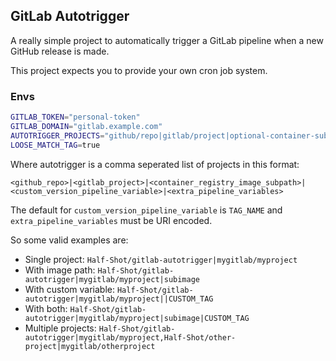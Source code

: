 ## GitLab Autotrigger

A really simple project to automatically trigger a GitLab pipeline when a new GitHub
release is made.

This project expects you to provide your own cron job system.

### Envs

```sh
GITLAB_TOKEN="personal-token"
GITLAB_DOMAIN="gitlab.example.com"
AUTOTRIGGER_PROJECTS="github/repo|gitlab/project|optional-container-subpath|VERSION_TAG|EXTRA_VARS%2Cfoo,another/github|another/gitlab"
LOOSE_MATCH_TAG=true
```

Where autotrigger is a comma seperated list of projects in this format:

`<github_repo>|<gitlab_project>|<container_registry_image_subpath>|<custom_version_pipeline_variable>|<extra_pipeline_variables>`


The default for `custom_version_pipeline_variable` is `TAG_NAME` and `extra_pipeline_variables` must be URI encoded.

So some valid examples are:

- Single project: `Half-Shot/gitlab-autotrigger|mygitlab/myproject`
- With image path: `Half-Shot/gitlab-autotrigger|mygitlab/myproject|subimage`
- With custom variable: `Half-Shot/gitlab-autotrigger|mygitlab/myproject||CUSTOM_TAG`
- With both: `Half-Shot/gitlab-autotrigger|mygitlab/myproject|subimage|CUSTOM_TAG`
- Multiple projects: `Half-Shot/gitlab-autotrigger|mygitlab/myproject,Half-Shot/other-project|mygitlab/otherproject`
